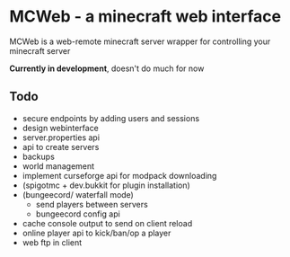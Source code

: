 # MCWeb - a minecraft web interface

MCWeb is a web-remote minecraft server wrapper for controlling your minecraft server  

**Currently in development**, doesn't do much for now

## Todo

* secure endpoints by adding users and sessions
* design webinterface
* server.properties api
* api to create servers
* backups
* world management
* implement curseforge api for modpack downloading
* (spigotmc + dev.bukkit for plugin installation)
* (bungeecord/ waterfall mode)
  * send players between servers
  * bungeecord config api
* cache console output to send on client reload
* online player api to kick/ban/op a player
* web ftp in client
